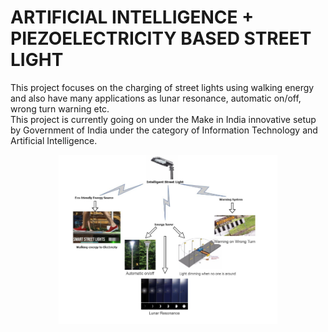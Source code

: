 <h1>ARTIFICIAL INTELLIGENCE + PIEZOELECTRICITY BASED STREET LIGHT</h1>
<p>
This project focuses on the charging of street lights using walking energy and also have many applications as lunar resonance, automatic on/off, wrong turn warning etc.
<br>
This project is currently going on under the Make in India innovative setup by Government of India under the category of Information Technology and Artificial Intelligence.
</p>
<p align="center">
  <img src="https://github.com/Akriti31/Intelligent-Street-Light/blob/master/img.PNG" width="350"/>
</p>
